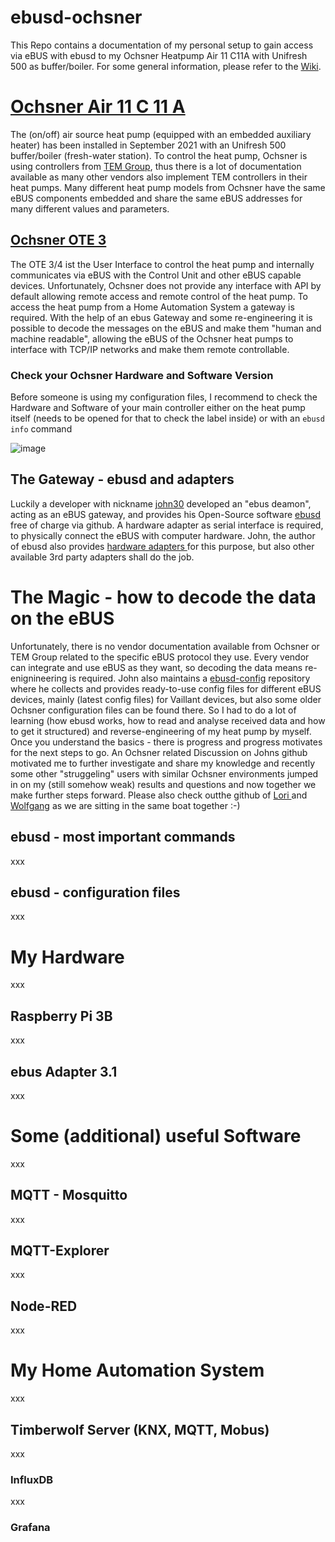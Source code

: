 # ebusd-ochsner
This Repo contains a documentation of my personal setup to gain access via eBUS with ebusd to my Ochsner Heatpump Air 11 C11A with Unifresh 500 as buffer/boiler. 
For some general information, please refer to the [Wiki](https://github.com/cybersmart-eu/ebusd-ochsner/wiki/).
# [Ochsner Air 11 C 11 A](https://www.ochsner.com/de-de/ochsner-produkte/air-11-c11a/)
The (on/off) air source heat pump (equipped with an embedded auxiliary heater) has been installed in September 2021 with an Unifresh 500 buffer/boiler (fresh-water station). To control the heat pump, Ochsner is using controllers from [TEM Group](https://www.tem.ch/), thus there is a lot of documentation available as many other vendors also implement TEM controllers in their heat pumps. Many different heat pump models from Ochsner have the same eBUS components embedded and share the same eBUS addresses for many different values and parameters.

## [Ochsner OTE 3](https://www.ochsner.com/fileadmin/downloads/OP/RA_OTE_3+4_EK_DE06.pdf)
The OTE 3/4 ist the User Interface to control the heat pump and internally communicates via eBUS with the Control Unit and other eBUS capable devices. Unfortunately, Ochsner does not provide any interface with API by default allowing remote access and remote control of the heat pump. To access the heat pump from a Home Automation System a gateway is required.
With the help of an ebus Gateway and some re-engineering it is possible to decode the messages on the eBUS and make them "human and machine readable", allowing the eBUS of the Ochsner heat pumps to interface with TCP/IP networks and make them remote controllable.

### Check your Ochsner Hardware and Software Version
Before someone is using my configuration files, I recommend to check the Hardware and Software of your main controller either on the heat pump itself (needs to be opened for that to check the label inside) or with an `ebusd info` command

![image](https://github.com/cybersmart-eu/ebusd-ochsner/assets/77569473/8c0f0833-acea-463e-8084-536d43769e9a)

## The Gateway - ebusd and adapters
Luckily a developer with nickname [john30](https://github.com/john30) developed an "ebus deamon", acting as an eBUS gateway, and provides his Open-Source software [ebusd](https://github.com/john30/ebusd) free of charge via github. A hardware adapter as serial interface is required, to physically connect the eBUS with computer hardware. John, the author of ebusd also provides [hardware adapters ](https://adapter.ebusd.eu/) for this purpose, but also other available 3rd party adapters shall do the job.

# The Magic - how to decode the data on the eBUS
Unfortunately, there is no vendor documentation available from Ochsner or TEM Group related to the specific eBUS protocol they use. Every vendor can integrate and use eBUS as they want, so decoding the data means re-enignineering is required. John also maintains a [ebusd-config](https://github.com/john30/ebusd-configuration) repository where he collects and provides ready-to-use config files for different eBUS devices, mainly (latest config files) for Vaillant devices, but also some older Ochsner configuration files can be found there. 
So I had to do a lot of learning (how ebusd works, how to read and analyse received data and how to get it structured) and reverse-engineering of my heat pump by myself. Once you understand the basics - there is progress and progress motivates for the next steps to go. An Ochsner related Discussion on Johns github motivated me to further investigate and share my knowledge and recently some other "struggeling" users with similar Ochsner environments jumped in on my (still somehow weak) results and questions and now together we make further steps forward.
Please also check outthe github of [Lori ](https://github.com/Lorilatschki) and [Wolfgang](https://github.com/wiedwo) as we are sitting in the same boat together :-)

## ebusd - most important commands
xxx
## ebusd - configuration files
xxx

# My Hardware
xxx
## Raspberry Pi 3B
xxx
## ebus Adapter 3.1
xxx

# Some (additional) useful Software
xxx
## MQTT - Mosquitto
xxx
## MQTT-Explorer
xxx
## Node-RED
xxx

# My Home Automation System
xxx
## Timberwolf Server (KNX, MQTT, Mobus)
xxx
### InfluxDB
xxx
### Grafana

